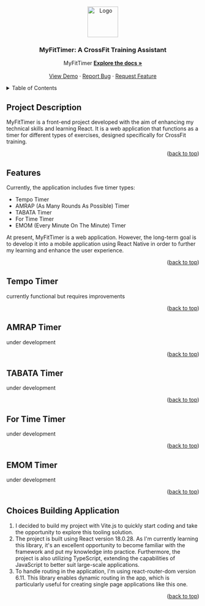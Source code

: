 
<a name="readme-top"></a>


<!-- PROJECT LOGO -->
<br />
<div align="center">
  <a href="https://github.com/github_username/repo_name">
    <img src="src/img/PopCorn.svg" alt="Logo" width="80" height="80">
  </a>

<h3 align="center">MyFitTimer: A CrossFit Training Assistant</h3>

  <p align="center">
    MyFitTimer
    <a href="https://github.com/Netsbump/tempo-app"><strong>Explore the docs »</strong></a>
    <br />
    <br />
    <a href="https://netsbump.github.io/tempo-app/">View Demo</a>
    ·
    <a href="https://github.com/Netsbump/tempo-app/issues">Report Bug</a>
    ·
    <a href="https://github.com/Netsbump/tempo-app/pulls">Request Feature</a>
  </p>
</div>



<!-- TABLE OF CONTENTS -->
<details>
  <summary>Table of Contents</summary>
  <ol>
    <li>
      <a href="#project-description">Project Description</a>
    </li>
    <li>
      <a href="#features">Features</a>
    </li>
    <li><a href="#tempo-timer">Tempo Timer</a></li>
    <li><a href="#amrap-timer">AMRAP Timer</a></li>
    <li><a href="#tabata-timer">TABATA Timer</a></li>
    <li><a href="#for-time-timer">For Time Timer</a></li>
    <li><a href="#emom-timer">EMOM Timer</a></li>
    <li><a href="#choices-building-application">Choices Building Application</a></li>
  </ol>
</details>



<!-- PROJECT DESCRIPTION -->
## Project Description

MyFitTimer is a front-end project developed with the aim of enhancing my technical skills and learning React. It is a web application that functions as a timer for different types of exercises, designed specifically for CrossFit training.

<p align="right">(<a href="#readme-top">back to top</a>)</p>


<!-- FEATURES -->
## Features

Currently, the application includes five timer types:

 - Tempo Timer
 - AMRAP (As Many Rounds As Possible) Timer
 - TABATA Timer
 - For Time Timer
 - EMOM (Every Minute On The Minute) Timer

At present, MyFitTimer is a web application. However, the long-term goal is to develop it into a mobile application using React Native in order to further my learning and enhance the user experience.

<p align="right">(<a href="#readme-top">back to top</a>)</p>

<!-- TEMPO TIMER -->
## Tempo Timer

<aside>
currently functional but requires improvements
</aside>

<p align="right">(<a href="#readme-top">back to top</a>)</p>

<!-- AMRAP TIMER -->
## AMRAP Timer

<aside>
under development
</aside>
<p align="right">(<a href="#readme-top">back to top</a>)</p>

<!-- TABATA TIMER -->
## TABATA Timer

<aside>
under development
</aside>
<p align="right">(<a href="#readme-top">back to top</a>)</p>

<!-- FOR TIME TIMER -->
## For Time Timer

<aside>
under development
</aside>

<p align="right">(<a href="#readme-top">back to top</a>)</p>

<!-- EMOM TIMER -->
## EMOM Timer

<aside>
under development
</aside>

<p align="right">(<a href="#readme-top">back to top</a>)</p>

<!-- CHOICES BUILDING APPLICATION -->
## Choices Building Application

 1. I decided to build my project with Vite.js to quickly start coding and take the opportunity to explore this tooling solution. 
 2. The project is built using React version 18.0.28. As I'm currently learning this library, it's an excellent opportunity to become familiar with the framework and put my knowledge into practice. Furthermore, the project is also utilizing TypeScript, extending the capabilities of JavaScript to better suit large-scale applications.
 3. To handle routing in the application, I'm using react-router-dom version 6.11. This library enables dynamic routing in the app, which is particularly useful for creating single page applications like this one.

<p align="right">(<a href="#readme-top">back to top</a>)</p>

<!-- MARKDOWN LINKS & IMAGES -->
<!-- https://www.markdownguide.org/basic-syntax/#reference-style-links -->
[contributors-shield]: https://img.shields.io/github/contributors/github_username/repo_name.svg?style=for-the-badge
[contributors-url]: https://github.com/github_username/repo_name/graphs/contributors
[forks-shield]: https://img.shields.io/github/forks/github_username/repo_name.svg?style=for-the-badge
[forks-url]: https://github.com/github_username/repo_name/network/members
[stars-shield]: https://img.shields.io/github/stars/github_username/repo_name.svg?style=for-the-badge
[stars-url]: https://github.com/github_username/repo_name/stargazers
[issues-shield]: https://img.shields.io/github/issues/github_username/repo_name.svg?style=for-the-badge
[issues-url]: https://github.com/github_username/repo_name/issues
[license-shield]: https://img.shields.io/github/license/github_username/repo_name.svg?style=for-the-badge
[license-url]: https://github.com/github_username/repo_name/blob/master/LICENSE.txt
[linkedin-shield]: https://img.shields.io/badge/-LinkedIn-black.svg?style=for-the-badge&logo=linkedin&colorB=555
[linkedin-url]: https://linkedin.com/in/linkedin_username
[product-screenshot]: images/screenshot.png
